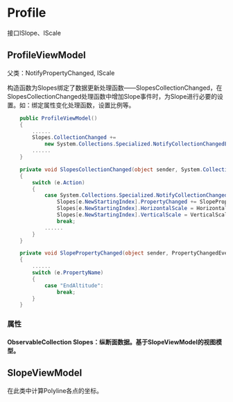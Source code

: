 # Profile

接口ISlope、IScale

## ProfileViewModel

父类：NotifyPropertyChanged, IScale

构造函数为Slopes绑定了数据更新处理函数——SlopesCollectionChanged，在SlopesCollectionChanged处理函数中增加Slope事件时，为Slope进行必要的设置。如：绑定属性变化处理函数，设置比例等。

```c#
    public ProfileViewModel()
    {
		......
        Slopes.CollectionChanged += 
            new System.Collections.Specialized.NotifyCollectionChangedEventHandler(SlopesCollectionChanged);
        ......
    }
```
```c#
    private void SlopesCollectionChanged(object sender, System.Collections.Specialized.NotifyCollectionChangedEventArgs e)
    {
        switch (e.Action)
        {
            case System.Collections.Specialized.NotifyCollectionChangedAction.Add:
                Slopes[e.NewStartingIndex].PropertyChanged += SlopePropertyChanged;
                Slopes[e.NewStartingIndex].HorizontalScale = HorizontalScale;
                Slopes[e.NewStartingIndex].VerticalScale = VerticalScale;
                break;
            ......
        }
    }
```
```c#
    private void SlopePropertyChanged(object sender, PropertyChangedEventArgs e)
    {
		......
        switch (e.PropertyName)
        {
            case "EndAltitude":
                break;
        }
    }
```
### 属性

#### ObservableCollection<SlopeViewModel> Slopes：纵断面数据。基于SlopeViewModel的视图模型。



## SlopeViewModel

在此类中计算Polyline各点的坐标。

